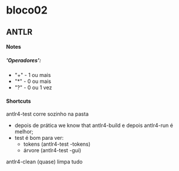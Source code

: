 # bloco02
## ANTLR

#### Notes
##### 'Operadores':
- "+" - 1 ou mais
- "*" - 0 ou mais
- "?" - 0 ou 1 vez

#### Shortcuts
antlr4-test corre sozinho na pasta 
- depois de prática we know that antlr4-build e depois antlr4-run é melhor;
- test é bom para ver:
    - tokens (antlr4-test -tokens)
    - árvore (antlr4-test -gui)

antlr4-clean (quase) limpa tudo

